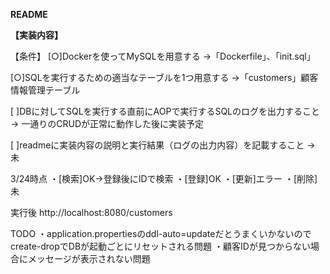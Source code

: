 **README**




**【実装内容】**

【条件】
[○]Dockerを使ってMySQLを用意する
→「Dockerfile」、「init.sql」

[○]SQLを実行するための適当なテーブルを1つ用意する
→「customers」顧客情報管理テーブル

[  ]DBに対してSQLを実行する直前にAOPで実行するSQLのログを出力すること
→ 一通りのCRUDが正常に動作した後に実装予定

[  ]readmeに実装内容の説明と実行結果（ログの出力内容）を記載すること
→ 未

3/24時点
・[検索]OK→登録後にIDで検索
・[登録]OK
・[更新]エラー
・[削除]未

実行後
http://localhost:8080/customers

TODO
・application.propertiesのddl-auto=updateだとうまくいかないのでcreate-dropでDBが起動ごとにリセットされる問題
・顧客IDが見つからない場合にメッセージが表示されない問題